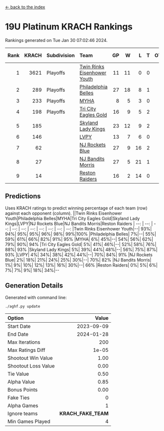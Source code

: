 [<- back to the index](readme.md)
# 19U Platinum KRACH Rankings
Rankings generated on Tue Jan 30 07:02:46 2024.

Rank|KRACH|Subdivision|Team|GP|W|L|T|OTW|OTL|SoS|Exp Wins|Win Diff
---:|---:|:---|:---|---:|---:|---:|---:|---:|---:|---:|---:|---:
1|3621|Playoffs|[Twin Rinks Eisenhower Youth](https://gamesheetstats.com/seasons/3663/teams/140861/schedule)|11|11|0|0|0|0|49|11.8|-0.0
2|289|Playoffs|[Philadelphia Belles](https://gamesheetstats.com/seasons/3663/teams/140864/schedule)|27|18|8|1|0|0|376|19.4|0.0
3|233|Playoffs|[MYHA](https://gamesheetstats.com/seasons/3663/teams/140863/schedule)|8|5|3|0|0|0|164|5.9|0.0
4|198|Playoffs|[Tri City Eagles Gold](https://gamesheetstats.com/seasons/3663/teams/140869/schedule)|16|9|5|2|0|1|139|10.9|0.0
5|185||[Skyland Lady Kings](https://gamesheetstats.com/seasons/3663/teams/140865/schedule)|23|12|9|2|1|0|332|13.9|0.0
6|146||[LVPY](https://gamesheetstats.com/seasons/3663/teams/140860/schedule)|13|7|6|0|0|0|148|7.9|0.0
7|62||[NJ Rockets Blue](https://gamesheetstats.com/seasons/3663/teams/140867/schedule)|27|9|16|2|0|0|631|10.9|0.0
8|27||[NJ Bandits Morris](https://gamesheetstats.com/seasons/3663/teams/140866/schedule)|27|5|21|1|0|0|640|6.4|0.0
9|14||[Reston Raiders](https://gamesheetstats.com/seasons/3663/teams/140868/schedule)|16|2|14|0|0|0|539|2.9|0.0

## Predictions
Uses KRACH ratings to predict winning percentage of each team (row) against each opponent (column).
||Twin Rinks Eisenhower Youth|Philadelphia Belles|MYHA|Tri City Eagles Gold|Skyland Lady Kings|LVPY|NJ Rockets Blue|NJ Bandits Morris|Reston Raiders
| --: | --: | --: | --: | --: | --: | --: | --: | --: | --: 
|Twin Rinks Eisenhower Youth|--| 93%| 94%| 95%| 95%| 96%| 98%| 99%|100%
|Philadelphia Belles|  7%|--| 55%| 59%| 61%| 66%| 82%| 91%| 95%
|MYHA|  6%| 45%|--| 54%| 56%| 62%| 79%| 90%| 94%
|Tri City Eagles Gold|  5%| 41%| 46%|--| 52%| 58%| 76%| 88%| 93%
|Skyland Lady Kings|  5%| 39%| 44%| 48%|--| 56%| 75%| 87%| 93%
|LVPY|  4%| 34%| 38%| 42%| 44%|--| 70%| 84%| 91%
|NJ Rockets Blue|  2%| 18%| 21%| 24%| 25%| 30%|--| 70%| 82%
|NJ Bandits Morris|  1%|  9%| 10%| 12%| 13%| 16%| 30%|--| 66%
|Reston Raiders|  0%|  5%|  6%|  7%|  7%|  9%| 18%| 34%|--

## Generation Details

Generated with command line:
```
./aghf.py update
```

| Option | Value |
| :----- | ----: |
| Start Date | 2023-09-09 |
| End Date | 2024-01-28 |
| Max Iterations | 200 |
| Max Ratings Diff | 1e-05 |
| Shootout Win Value | 1.00 |
| Shootout Loss Value | 0.00 |
| Tie Value | 0.50 |
| Alpha Value | 0.85 |
| Bonus Points | 0.00 |
| Fake Ties | 0 |
| Alpha Games | 1 |
| Ignore teams | __KRACH_FAKE_TEAM__ |
| Min Games Played | 4 |


